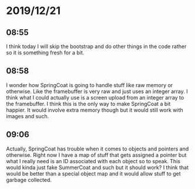 # 2019/12/21

## 08:55

I think today I will skip the bootstrap and do other things in the code
rather so it is something fresh for a bit.

## 08:58

I wonder how SpringCoat is going to handle stuff like raw memory or
otherwise. Like the framebuffer is very raw and just uses an integer
array. I think what I could actually use is a screen upload from an
integer array to the framebuffer. I think this is the only way to make
SpringCoat a bit happier. It would involve extra memory though but it
would still work with images and such.

## 09:06

Actually, SpringCoat has trouble when it comes to objects and pointers
and otherwise. Right now I have a map of stuff that gets assigned a
pointer but what I really need is an ID associated with each object
so to speak. This would kinda just fake SummerCoat and such but it
should work? I think that would be better than a special object map
and it would allow stuff to get garbage collected.
